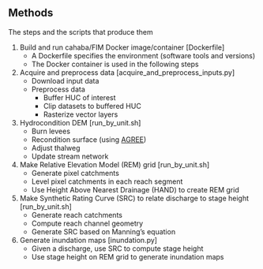 ## Methods

The steps and the scripts that produce them

1. Build and run cahaba/FIM Docker image/container [Dockerfile]
    - A Dockerfile specifies the environment (software tools and versions)
    - The Docker container is used in the following steps
2. Acquire and preprocess data [acquire_and_preprocess_inputs.py]
    - Download input data
    - Preprocess data
        - Buffer HUC of interest
        - Clip datasets to buffered HUC
        - Rasterize vector layers
3. Hydrocondition DEM [run_by_unit.sh]
    - Burn levees
    - Recondition surface (using [AGREE](https://www.caee.utexas.edu/prof/maidment/gishydro/ferdi/research/agree/agree.html))
    - Adjust thalweg
    - Update stream network
3. Make Relative Elevation Model (REM) grid [run_by_unit.sh]
    - Generate pixel catchments
    - Level pixel catchments in each reach segment
    - Use Height Above Nearest Drainage (HAND) to create REM grid
4. Make Synthetic Rating Curve (SRC) to relate discharge to stage height [run_by_unit.sh]
    - Generate reach catchments
    - Compute reach channel geometry
    - Generate SRC based on Manning’s equation
5. Generate inundation maps [inundation.py]
    - Given a discharge, use SRC to compute stage height
    - Use stage height on REM grid to generate inundation maps

